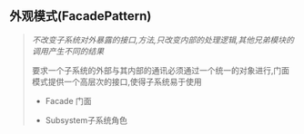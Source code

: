 ## 外观模式(FacadePattern)

> _不改变子系统对外暴露的接口,方法,只改变内部的处理逻辑,其他兄弟模块的调用产生不同的结果_
>
> 要求一个子系统的外部与其内部的通讯必须通过一个统一的对象进行,门面模式提供一个高层次的接口,使得子系统易于使用
>
> - Facade 门面
>
> > 
>
> - Subsystem子系统角色
>
>   > 

